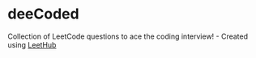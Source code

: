 # deeCoded
Collection of LeetCode questions to ace the coding interview! - Created using [LeetHub](https://github.com/QasimWani/LeetHub)
